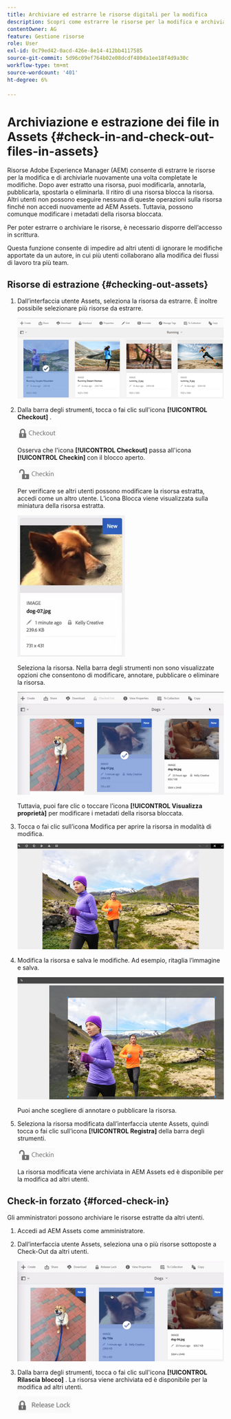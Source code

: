 ```yaml
---
title: Archiviare ed estrarre le risorse digitali per la modifica
description: Scopri come estrarre le risorse per la modifica e archiviarle nuovamente al termine delle modifiche.
contentOwner: AG
feature: Gestione risorse
role: User
exl-id: 0c79ed42-0acd-426e-8e14-412bb4117585
source-git-commit: 5d96c09ef764b02e08dcdf480da1ee18f4d9a30c
workflow-type: tm+mt
source-wordcount: '401'
ht-degree: 6%

---
```


# Archiviazione e estrazione dei file in Assets {#check-in-and-check-out-files-in-assets}

Risorse Adobe Experience Manager (AEM) consente di estrarre le risorse per la modifica e di archiviarle nuovamente una volta completate le modifiche. Dopo aver estratto una risorsa, puoi modificarla, annotarla, pubblicarla, spostarla o eliminarla. Il ritiro di una risorsa blocca la risorsa. Altri utenti non possono eseguire nessuna di queste operazioni sulla risorsa finché non accedi nuovamente ad AEM Assets. Tuttavia, possono comunque modificare i metadati della risorsa bloccata.

Per poter estrarre o archiviare le risorse, è necessario disporre dell’accesso in scrittura.

Questa funzione consente di impedire ad altri utenti di ignorare le modifiche apportate da un autore, in cui più utenti collaborano alla modifica dei flussi di lavoro tra più team.

## Risorse di estrazione {#checking-out-assets}

1. Dall’interfaccia utente Assets, seleziona la risorsa da estrarre. È inoltre possibile selezionare più risorse da estrarre.

   ![chlimage_1-468](assets/chlimage_1-468.png)

1. Dalla barra degli strumenti, tocca o fai clic sull&#39;icona **[!UICONTROL Checkout]** .

   ![chlimage_1-469](assets/chlimage_1-469.png)

   Osserva che l&#39;icona **[!UICONTROL Checkout]** passa all&#39;icona **[!UICONTROL Checkin]** con il blocco aperto.

   ![chlimage_1-470](assets/chlimage_1-470.png)

   Per verificare se altri utenti possono modificare la risorsa estratta, accedi come un altro utente. L’icona Blocca viene visualizzata sulla miniatura della risorsa estratta.

   ![chlimage_1-471](assets/chlimage_1-471.png)

   Seleziona la risorsa. Nella barra degli strumenti non sono visualizzate opzioni che consentono di modificare, annotare, pubblicare o eliminare la risorsa.

   ![chlimage_1-472](assets/chlimage_1-472.png)

   Tuttavia, puoi fare clic o toccare l’icona **[!UICONTROL Visualizza proprietà]** per modificare i metadati della risorsa bloccata.

1. Tocca o fai clic sull’icona Modifica per aprire la risorsa in modalità di modifica.

   ![chlimage_1-473](assets/chlimage_1-473.png)

1. Modifica la risorsa e salva le modifiche. Ad esempio, ritaglia l’immagine e salva.

   ![chlimage_1-474](assets/chlimage_1-474.png)

   Puoi anche scegliere di annotare o pubblicare la risorsa.

1. Seleziona la risorsa modificata dall’interfaccia utente Assets, quindi tocca o fai clic sull’icona **[!UICONTROL Registra]** della barra degli strumenti.

   ![chlimage_1-475](assets/chlimage_1-475.png)

   La risorsa modificata viene archiviata in AEM Assets ed è disponibile per la modifica ad altri utenti.

## Check-in forzato {#forced-check-in}

Gli amministratori possono archiviare le risorse estratte da altri utenti.

1. Accedi ad AEM Assets come amministratore.
1. Dall’interfaccia utente Assets, seleziona una o più risorse sottoposte a Check-Out da altri utenti.

   ![chlimage_1-476](assets/chlimage_1-476.png)

1. Dalla barra degli strumenti, tocca o fai clic sull&#39;icona **[!UICONTROL Rilascia blocco]** . La risorsa viene archiviata ed è disponibile per la modifica ad altri utenti.

   ![chlimage_1-477](assets/chlimage_1-477.png)
